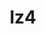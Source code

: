---
title: "lz4"
layout: cache
categories: [package, v0.19]
meta: {"versions": ["1.9.4"], "compilers": ["gcc@=11.1.0", "gcc@=7.3.1", "gcc@=7.5.0", "oneapi@=2022.1.0"], "oss": ["amzn2", "ubuntu18.04", "ubuntu20.04"], "platforms": ["linux"], "targets": ["aarch64", "neoverse_n1", "x86_64", "x86_64_v3"], "stacks": ["aws-ahug", "aws-ahug-aarch64", "aws-isc", "aws-isc-aarch64", "build_systems", "data-vis-sdk", "e4s", "e4s-oneapi", "radiuss", "tutorial"], "num_specs": 6, "num_specs_by_stack": {"aws-isc-aarch64": 2, "aws-ahug-aarch64": 2, "aws-ahug": 1, "aws-isc": 1, "radiuss": 1, "data-vis-sdk": 1, "tutorial": 1, "build_systems": 1, "e4s": 1, "e4s-oneapi": 1}}
spec_details: [{"hash": "5wiqp7v7nplmkl33kxvzboerpetihidx", "compiler": "gcc@=7.3.1", "versions": ["1.9.4"], "os": "amzn2", "platform": "linux", "target": "aarch64", "variants": ["build_system=makefile", "libs=shared,static"], "stacks": ["aws-isc-aarch64", "aws-ahug-aarch64"], "size": "-", "tarball": "https://binaries.spack.io/releases/v0.19/build_cache/linux-amzn2-aarch64/gcc-7.3.1/lz4-1.9.4/linux-amzn2-aarch64-gcc-7.3.1-lz4-1.9.4-5wiqp7v7nplmkl33kxvzboerpetihidx.spack"}, {"hash": "j732ksedcthbvzzkur2mzjks3tr4hnf3", "compiler": "gcc@=7.3.1", "versions": ["1.9.4"], "os": "amzn2", "platform": "linux", "target": "neoverse_n1", "variants": ["build_system=makefile", "libs=shared,static"], "stacks": ["aws-isc-aarch64", "aws-ahug-aarch64"], "size": "-", "tarball": "https://binaries.spack.io/releases/v0.19/build_cache/linux-amzn2-neoverse_n1/gcc-7.3.1/lz4-1.9.4/linux-amzn2-neoverse_n1-gcc-7.3.1-lz4-1.9.4-j732ksedcthbvzzkur2mzjks3tr4hnf3.spack"}, {"hash": "yx5z4ljdzkphysrjil6gitbdylukj4tv", "compiler": "gcc@=7.3.1", "versions": ["1.9.4"], "os": "amzn2", "platform": "linux", "target": "x86_64_v3", "variants": ["build_system=makefile", "libs=shared,static"], "stacks": ["aws-ahug", "aws-isc"], "size": "-", "tarball": "https://binaries.spack.io/releases/v0.19/build_cache/linux-amzn2-x86_64_v3/gcc-7.3.1/lz4-1.9.4/linux-amzn2-x86_64_v3-gcc-7.3.1-lz4-1.9.4-yx5z4ljdzkphysrjil6gitbdylukj4tv.spack"}, {"hash": "grcwjnc4w2nzd3zc6dep44a4n5czwv6p", "compiler": "gcc@=7.5.0", "versions": ["1.9.4"], "os": "ubuntu18.04", "platform": "linux", "target": "x86_64", "variants": ["build_system=makefile", "libs=shared,static"], "stacks": ["radiuss", "data-vis-sdk", "tutorial", "build_systems"], "size": "-", "tarball": "https://binaries.spack.io/releases/v0.19/build_cache/linux-ubuntu18.04-x86_64/gcc-7.5.0/lz4-1.9.4/linux-ubuntu18.04-x86_64-gcc-7.5.0-lz4-1.9.4-grcwjnc4w2nzd3zc6dep44a4n5czwv6p.spack"}, {"hash": "sa527svavzethpyywziuop3iu4g2neux", "compiler": "gcc@=11.1.0", "versions": ["1.9.4"], "os": "ubuntu20.04", "platform": "linux", "target": "x86_64", "variants": ["build_system=makefile", "libs=shared,static"], "stacks": ["e4s"], "size": "-", "tarball": "https://binaries.spack.io/releases/v0.19/build_cache/linux-ubuntu20.04-x86_64/gcc-11.1.0/lz4-1.9.4/linux-ubuntu20.04-x86_64-gcc-11.1.0-lz4-1.9.4-sa527svavzethpyywziuop3iu4g2neux.spack"}, {"hash": "ecmkmrnroq6ugjat223rbyn5obb3cphx", "compiler": "oneapi@=2022.1.0", "versions": ["1.9.4"], "os": "ubuntu20.04", "platform": "linux", "target": "x86_64", "variants": ["build_system=makefile", "libs=shared,static"], "stacks": ["e4s-oneapi"], "size": "-", "tarball": "https://binaries.spack.io/releases/v0.19/build_cache/linux-ubuntu20.04-x86_64/oneapi-2022.1.0/lz4-1.9.4/linux-ubuntu20.04-x86_64-oneapi-2022.1.0-lz4-1.9.4-ecmkmrnroq6ugjat223rbyn5obb3cphx.spack"}]
---